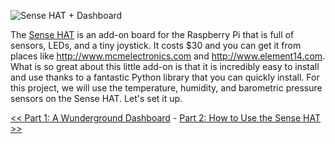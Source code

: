 ![Sense HAT + Dashboard](https://github.com/InitialState/wunderground-sensehat/wiki/img/sensehat.jpg)

The [Sense HAT](https://www.raspberrypi.org/products/sense-hat/) is an add-on board for the Raspberry Pi that is full of sensors, LEDs, and a tiny joystick. It costs $30 and you can get it from places like http://www.mcmelectronics.com and http://www.element14.com. What is so great about this little add-on is that it is incredibly easy to install and use thanks to a fantastic Python library that you can quickly install. For this project, we will use the temperature, humidity, and barometric pressure sensors on the Sense HAT. Let's set it up.

[<< Part 1: A Wunderground Dashboard](Part-1.-A-Wunderground-Dashboard) - [Part 2: How to Use the Sense HAT >>](Part-2.-How-to-Use-the-Sense-HAT)